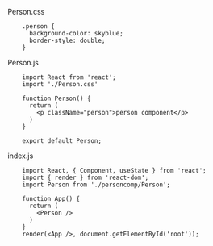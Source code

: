 Person.css

        .person {
          background-color: skyblue;
          border-style: double;
        }

Person.js

        import React from 'react';
        import './Person.css'

        function Person() {
          return (
            <p className="person">person component</p>
          )
        }

        export default Person;

index.js

        import React, { Component, useState } from 'react';
        import { render } from 'react-dom';
        import Person from './personcomp/Person';

        function App() {
          return (
            <Person />
          )
        }
        render(<App />, document.getElementById('root'));

        
